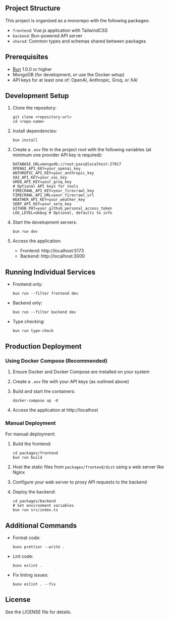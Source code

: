 ## Project Structure

This project is organized as a monorepo with the following packages:

- `frontend`: Vue.js application with TailwindCSS
- `backend`: Bun-powered API server
- `shared`: Common types and schemas shared between packages

## Prerequisites

- [Bun](https://bun.sh/) 1.0.0 or higher
- MongoDB (for development, or use the Docker setup)
- API keys for at least one of: OpenAI, Anthropic, Groq, or XAI

## Development Setup

1. Clone the repository:

   ```
   git clone <repository-url>
   cd <repo-name>
   ```

2. Install dependencies:

   ```
   bun install
   ```

3. Create a `.env` file in the project root with the following variables (at minimum one provider API key is required):

   ```
   DATABASE_URL=mongodb://root:pass@localhost:27017
   OPENAI_API_KEY=your_openai_key
   ANTHROPIC_API_KEY=your_anthropic_key
   XAI_API_KEY=your_xai_key
   GROQ_API_KEY=your_groq_key
   # Optional API keys for tools
   FIRECRAWL_API_KEY=your_firecrawl_key
   FIRECRAWL_API_URL=your_firecrawl_url
   WEATHER_API_KEY=your_weather_key
   SERP_API_KEY=your_serp_key
   GITHUB_PAT=your_github_personal_access_token
   LOG_LEVEL=debug # Optional, defaults to info
   ```

4. Start the development servers:

   ```
   bun run dev
   ```

5. Access the application:
   - Frontend: http://localhost:5173
   - Backend: http://localhost:3000

## Running Individual Services

- Frontend only:

  ```
  bun run --filter frontend dev
  ```

- Backend only:

  ```
  bun run --filter backend dev
  ```

- Type checking:
  ```
  bun run type-check
  ```

## Production Deployment

### Using Docker Compose (Recommended)

1. Ensure Docker and Docker Compose are installed on your system

2. Create a `.env` file with your API keys (as outlined above)

3. Build and start the containers:

   ```
   docker-compose up -d
   ```

4. Access the application at http://localhost

### Manual Deployment

For manual deployment:

1. Build the frontend:

   ```
   cd packages/frontend
   bun run build
   ```

2. Host the static files from `packages/frontend/dist` using a web server like Nginx

3. Configure your web server to proxy API requests to the backend

4. Deploy the backend:
   ```
   cd packages/backend
   # Set environment variables
   bun run src/index.ts
   ```

## Additional Commands

- Format code:

  ```
  bunx prettier --write .
  ```

- Lint code:

  ```
  bunx eslint .
  ```

- Fix linting issues:
  ```
  bunx eslint . --fix
  ```

## License

See the LICENSE file for details.
